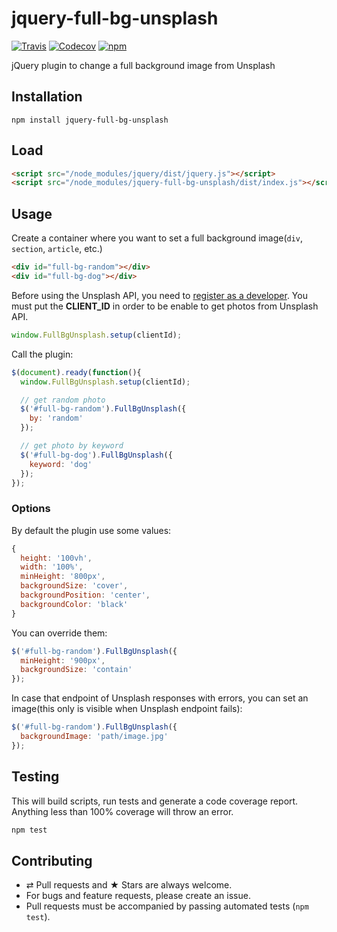 # jquery-full-bg-unsplash

[![Travis](https://img.shields.io/travis/ezavile/jquery-full-bg-unsplash.svg?style=flat-square)](https://travis-ci.org/ezavile/jquery-full-bg-unsplash)
[![Codecov](https://img.shields.io/codecov/c/github/ezavile/jquery-full-bg-unsplash.svg?style=flat-square)](https://codecov.io/gh/ezavile/jquery-full-bg-unsplash)
[![npm](https://img.shields.io/npm/v/jquery-full-bg-unsplash.svg?style=flat-square)](https://www.npmjs.com/package/jquery-full-bg-unsplash)

jQuery plugin to change a full background image from Unsplash

## Installation
```
npm install jquery-full-bg-unsplash
```

## Load
```html
<script src="/node_modules/jquery/dist/jquery.js"></script>
<script src="/node_modules/jquery-full-bg-unsplash/dist/index.js"></script>
```

## Usage
Create a container where you want to set a full background image(`div`, `section`, `article`, etc.)
```html
<div id="full-bg-random"></div>
<div id="full-bg-dog"></div>
```

Before using the Unsplash API, you need to [register as a developer](https://unsplash.com/developers).
You must put the **CLIENT_ID** in order to be enable to get photos from Unsplash API.

```js
window.FullBgUnsplash.setup(clientId);
```

Call the plugin:
```js
$(document).ready(function(){
  window.FullBgUnsplash.setup(clientId);

  // get random photo
  $('#full-bg-random').FullBgUnsplash({
    by: 'random'
  });

  // get photo by keyword
  $('#full-bg-dog').FullBgUnsplash({
    keyword: 'dog'
  });
});
```

### Options
By default the plugin use some values:
```js
{
  height: '100vh',
  width: '100%',
  minHeight: '800px',
  backgroundSize: 'cover',
  backgroundPosition: 'center',
  backgroundColor: 'black'
}
```

You can override them:
```js
$('#full-bg-random').FullBgUnsplash({
  minHeight: '900px',
  backgroundSize: 'contain'
});
```

In case that endpoint of Unsplash responses with errors, you can set an image(this only is visible when Unsplash endpoint fails):
```js
$('#full-bg-random').FullBgUnsplash({
  backgroundImage: 'path/image.jpg'
});
```

## Testing
This will build scripts, run tests and generate a code coverage report. Anything less than 100% coverage will throw an error.
```javascript
npm test
```

## Contributing
* ⇄ Pull requests and ★ Stars are always welcome.
* For bugs and feature requests, please create an issue.
* Pull requests must be accompanied by passing automated tests (`npm test`).

[MIT License]: https://github.com/ezavile/jquery-full-bg-unsplash/blob/master/LICENSE

